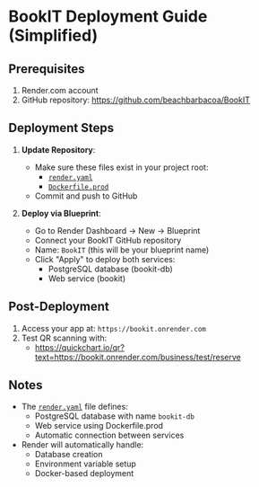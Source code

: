 # BookIT Deployment Guide (Simplified)

## Prerequisites
1. Render.com account
2. GitHub repository: https://github.com/beachbarbacoa/BookIT

## Deployment Steps
1. **Update Repository**:
   - Make sure these files exist in your project root:
     - [`render.yaml`](render.yaml)
     - [`Dockerfile.prod`](Dockerfile.prod)
   - Commit and push to GitHub

2. **Deploy via Blueprint**:
   - Go to Render Dashboard → New → Blueprint
   - Connect your BookIT GitHub repository
   - Name: `BookIT` (this will be your blueprint name)
   - Click "Apply" to deploy both services:
     - PostgreSQL database (bookit-db)
     - Web service (bookit)

## Post-Deployment
1. Access your app at: `https://bookit.onrender.com`
2. Test QR scanning with:
   - https://quickchart.io/qr?text=https://bookit.onrender.com/business/test/reserve

## Notes
- The [`render.yaml`](render.yaml) file defines:
  - PostgreSQL database with name `bookit-db`
  - Web service using Dockerfile.prod
  - Automatic connection between services
- Render will automatically handle:
  - Database creation
  - Environment variable setup
  - Docker-based deployment